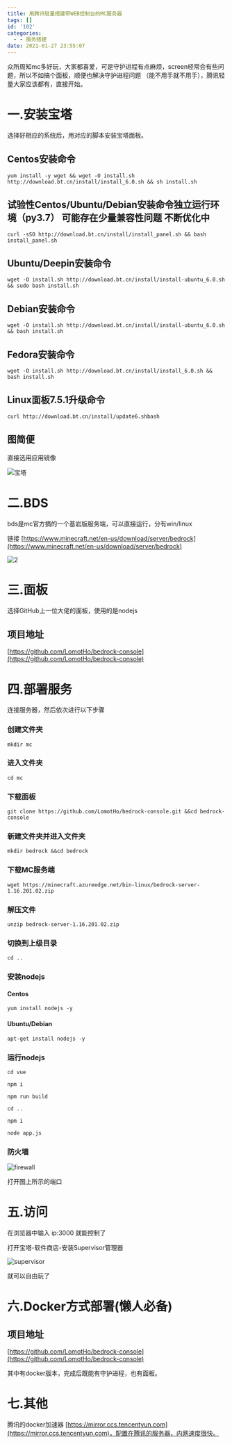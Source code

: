 ```yaml
---
title: 用腾讯轻量搭建带WEB控制台的MC服务器
tags: []
id: '102'
categories:
  - - 服务搭建
date: 2021-01-27 23:55:07
---
```


众所周知mc多好玩，大家都喜爱，可是守护进程有点麻烦，screen经常会有些问题，所以不如搞个面板，顺便也解决守护进程问题 （能不用手就不用手），腾讯轻量大家应该都有，直接开始。

# 一.安装宝塔

选择好相应的系统后，用对应的脚本安装宝塔面板。

## Centos安装命令

```
yum install -y wget && wget -O install.sh http://download.bt.cn/install/install_6.0.sh && sh install.sh
```

## 试验性Centos/Ubuntu/Debian安装命令独立运行环境（py3.7） 可能存在少量兼容性问题 不断优化中

```
curl -sSO http://download.bt.cn/install/install_panel.sh && bash install_panel.sh
```

## Ubuntu/Deepin安装命令

```
wget -O install.sh http://download.bt.cn/install/install-ubuntu_6.0.sh && sudo bash install.sh
```

## Debian安装命令

```
wget -O install.sh http://download.bt.cn/install/install-ubuntu_6.0.sh && bash install.sh
```

## Fedora安装命令

```
wget -O install.sh http://download.bt.cn/install/install_6.0.sh && bash install.sh
```

## Linux面板7.5.1升级命令

```
curl http://download.bt.cn/install/update6.shbash
```

## 图简便

直接选用应用镜像

![宝塔](https://cdn.jsdelivr.net/gh/a08332424/blog/article/20210126221312.png)

# 二.BDS

bds是mc官方搞的一个基岩版服务端，可以直接运行，分有win/linux

链接 [https://www.minecraft.net/en-us/download/server/bedrock](https://www.minecraft.net/en-us/download/server/bedrock)

![2](https://cdn.jsdelivr.net/gh/a08332424/blog/article/20210126221829.png)

# 三.面板

选择GitHub上一位大佬的面板，使用的是nodejs

## 项目地址

[https://github.com/LomotHo/bedrock-console](https://github.com/LomotHo/bedrock-console)

# 四.部署服务

连接服务器，然后依次进行以下步骤

### 创建文件夹

```
mkdir mc
```

### 进入文件夹

```
cd mc
```

### 下载面板

```
git clone https://github.com/LomotHo/bedrock-console.git &&cd bedrock-console
```

### 新建文件夹并进入文件夹

```
mkdir bedrock &&cd bedrock
```

### 下载MC服务端

```
wget https://minecraft.azureedge.net/bin-linux/bedrock-server-1.16.201.02.zip
```

### 解压文件

```
unzip bedrock-server-1.16.201.02.zip
```

### 切换到上级目录

```
cd ..
```

### 安装nodejs

#### Centos

```
yum install nodejs -y
```

#### Ubuntu/Debian

```
apt-get install nodejs -y
```

### 运行nodejs

```
cd vue
```

```
npm i
```

```
npm run build
```

```
cd ..
```

```
npm i
```

```
node app.js
```

### 防火墙

![firewall](https://cdn.jsdelivr.net/gh/a08332424/blog/article/20210127234428.png)

打开图上所示的端口

# 五.访问

在浏览器中输入 ip:3000 就能控制了

打开宝塔-软件商店-安装Supervisor管理器

![supervisor](https://cdn.jsdelivr.net/gh/a08332424/blog/article/20210127234649.png)

就可以自由玩了

# 六.Docker方式部署(懒人必备)

## 项目地址

[https://github.com/LomotHo/bedrock-console](https://github.com/LomotHo/bedrock-console)

其中有docker版本，完成后既能有守护进程，也有面板。

# 七.其他

腾讯的docker加速器 [https://mirror.ccs.tencentyun.com](https://mirror.ccs.tencentyun.com)，配置在腾讯的服务器，内网速度很快。